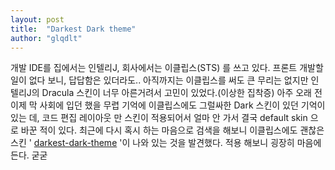 ```yaml
---
layout: post
title:  "Darkest Dark theme"
author: "glqdlt"
---
```


개발 IDE를 집에서는 인텔리J, 회사에서는 이클립스(STS) 를 쓰고 있다.
프론트 개발할 일이 없다 보니, 답답함은 있더라도.. 아직까지는 이클립스를 써도 큰 무리는 없지만 인텔리J의 Dracula 스킨이 너무 아른거려서 고민이 있었다.(이상한 집착증)
아주 오래 전 이제 막 사회에 입던 했을 무렵 기억에 이클립스에도 그럴싸한 Dark 스킨이 있던 기억이 있는 데, 코드 편집 레이아웃 만 스킨이 적용되어서 얼마 안 가서 결국 default skin 으로 바꾼 적이 있다. 최근에 다시 혹시 하는 마음으로 검색을 해보니 이클립스에도 괜찮은 스킨 ' [darkest-dark-theme](https://marketplace.eclipse.org/content/darkest-dark-theme#group-details)
'이 나와 있는 것을 발견했다.
적용 해보니 굉장히 마음에 든다. 굳굳


